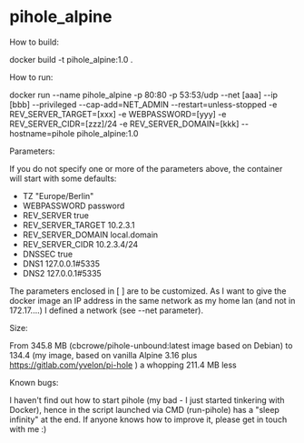 # pihole_alpine

How to build:

docker build -t pihole_alpine:1.0 .

How to run:

docker run --name pihole_alpine -p 80:80 -p 53:53/udp --net [aaa] --ip [bbb]  --privileged --cap-add=NET_ADMIN --restart=unless-stopped -e REV_SERVER_TARGET=[xxx] -e WEBPASSWORD=[yyy] -e REV_SERVER_CIDR=[zzz]/24 -e REV_SERVER_DOMAIN=[kkk] --hostname=pihole pihole_alpine:1.0

Parameters:

If you do not specify one or more of the parameters above, the container will start with some defaults:

* TZ "Europe/Berlin"
* WEBPASSWORD password
* REV_SERVER true
* REV_SERVER_TARGET 10.2.3.1
* REV_SERVER_DOMAIN local.domain
* REV_SERVER_CIDR 10.2.3.4/24
* DNSSEC true
* DNS1 127.0.0.1#5335
* DNS2 127.0.0.1#5335

The parameters enclosed in [ ] are to be customized. As I want to give the docker image an IP address in the same network as my home lan (and not in 172.17....) I defined a network (see --net parameter).

Size:

From 345.8 MB (cbcrowe/pihole-unbound:latest image based on Debian) to 134.4 (my image, based on vanilla Alpine 3.16 plus https://gitlab.com/yvelon/pi-hole ) a whopping 211.4 MB less

Known bugs:

I haven't find out how to start pihole (my bad - I just started tinkering with Docker), hence in the script launched via CMD (run-pihole) has a "sleep infinity" at the end. If anyone knows how to improve it, please get in touch with me :)

